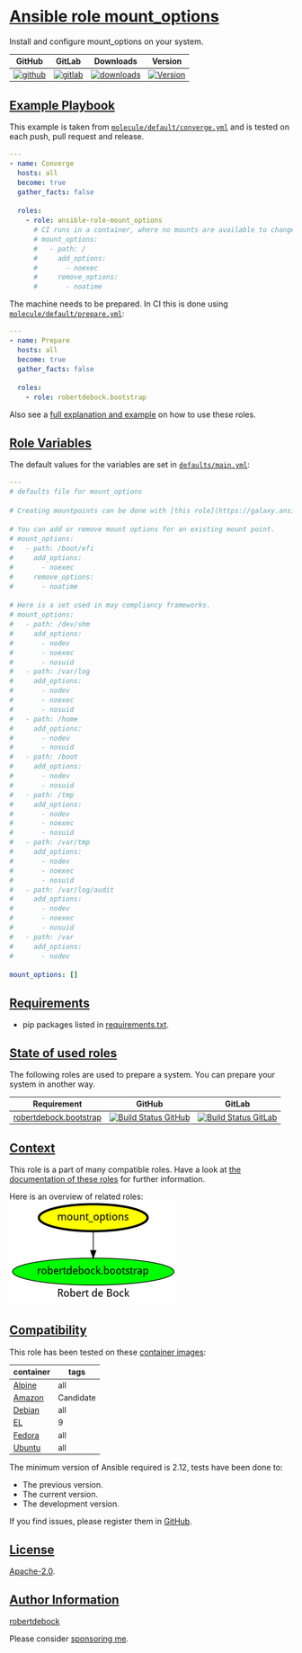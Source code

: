 # [Ansible role mount_options](#mount_options)

Install and configure mount_options on your system.

|GitHub|GitLab|Downloads|Version|
|------|------|---------|-------|
|[![github](https://github.com/robertdebock/ansible-role-mount_options/workflows/Ansible%20Molecule/badge.svg)](https://github.com/robertdebock/ansible-role-mount_options/actions)|[![gitlab](https://gitlab.com/robertdebock-iac/ansible-role-mount_options/badges/master/pipeline.svg)](https://gitlab.com/robertdebock-iac/ansible-role-mount_options)|[![downloads](https://img.shields.io/ansible/role/d/robertdebock/mount_options)](https://galaxy.ansible.com/robertdebock/mount_options)|[![Version](https://img.shields.io/github/release/robertdebock/ansible-role-mount_options.svg)](https://github.com/robertdebock/ansible-role-mount_options/releases/)|

## [Example Playbook](#example-playbook)

This example is taken from [`molecule/default/converge.yml`](https://github.com/robertdebock/ansible-role-mount_options/blob/master/molecule/default/converge.yml) and is tested on each push, pull request and release.

```yaml
---
- name: Converge
  hosts: all
  become: true
  gather_facts: false

  roles:
    - role: ansible-role-mount_options
      # CI runs in a container, where no mounts are available to change, disable this test.
      # mount_options:
      #   - path: /
      #     add_options:
      #       - noexec
      #     remove_options:
      #       - noatime
```

The machine needs to be prepared. In CI this is done using [`molecule/default/prepare.yml`](https://github.com/robertdebock/ansible-role-mount_options/blob/master/molecule/default/prepare.yml):

```yaml
---
- name: Prepare
  hosts: all
  become: true
  gather_facts: false

  roles:
    - role: robertdebock.bootstrap
```

Also see a [full explanation and example](https://robertdebock.nl/how-to-use-these-roles.html) on how to use these roles.

## [Role Variables](#role-variables)

The default values for the variables are set in [`defaults/main.yml`](https://github.com/robertdebock/ansible-role-mount_options/blob/master/defaults/main.yml):

```yaml
---
# defaults file for mount_options

# Creating mountpoints can be done with [this role](https://galaxy.ansible.com/robertdebock/mount).

# You can add or remove mount options for an existing mount point.
# mount_options:
#   - path: /boot/efi
#     add_options:
#       - noexec
#     remove_options:
#       - noatime

# Here is a set used in may compliancy frameworks.
# mount_options:
#   - path: /dev/shm
#     add_options:
#       - nodev
#       - noexec
#       - nosuid
#   - path: /var/log
#     add_options:
#       - nodev
#       - noexec
#       - nosuid
#   - path: /home
#     add_options:
#       - nodev
#       - nosuid
#   - path: /boot
#     add_options:
#       - nodev
#       - nosuid
#   - path: /tmp
#     add_options:
#       - nodev
#       - noexec
#       - nosuid
#   - path: /var/tmp
#     add_options:
#       - nodev
#       - noexec
#       - nosuid
#   - path: /var/log/audit
#     add_options:
#       - nodev
#       - noexec
#       - nosuid
#   - path: /var
#     add_options:
#       - nodev

mount_options: []
```

## [Requirements](#requirements)

- pip packages listed in [requirements.txt](https://github.com/robertdebock/ansible-role-mount_options/blob/master/requirements.txt).

## [State of used roles](#state-of-used-roles)

The following roles are used to prepare a system. You can prepare your system in another way.

| Requirement | GitHub | GitLab |
|-------------|--------|--------|
|[robertdebock.bootstrap](https://galaxy.ansible.com/robertdebock/bootstrap)|[![Build Status GitHub](https://github.com/robertdebock/ansible-role-bootstrap/workflows/Ansible%20Molecule/badge.svg)](https://github.com/robertdebock/ansible-role-bootstrap/actions)|[![Build Status GitLab](https://gitlab.com/robertdebock-iac/ansible-role-bootstrap/badges/master/pipeline.svg)](https://gitlab.com/robertdebock-iac/ansible-role-bootstrap)|

## [Context](#context)

This role is a part of many compatible roles. Have a look at [the documentation of these roles](https://robertdebock.nl/) for further information.

Here is an overview of related roles:
![dependencies](https://raw.githubusercontent.com/robertdebock/ansible-role-mount_options/png/requirements.png "Dependencies")

## [Compatibility](#compatibility)

This role has been tested on these [container images](https://hub.docker.com/u/robertdebock):

|container|tags|
|---------|----|
|[Alpine](https://hub.docker.com/r/robertdebock/alpine)|all|
|[Amazon](https://hub.docker.com/r/robertdebock/amazonlinux)|Candidate|
|[Debian](https://hub.docker.com/r/robertdebock/debian)|all|
|[EL](https://hub.docker.com/r/robertdebock/enterpriselinux)|9|
|[Fedora](https://hub.docker.com/r/robertdebock/fedora)|all|
|[Ubuntu](https://hub.docker.com/r/robertdebock/ubuntu)|all|

The minimum version of Ansible required is 2.12, tests have been done to:

- The previous version.
- The current version.
- The development version.

If you find issues, please register them in [GitHub](https://github.com/robertdebock/ansible-role-mount_options/issues).

## [License](#license)

[Apache-2.0](https://github.com/robertdebock/ansible-role-mount_options/blob/master/LICENSE).

## [Author Information](#author-information)

[robertdebock](https://robertdebock.nl/)

Please consider [sponsoring me](https://github.com/sponsors/robertdebock).
